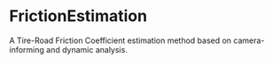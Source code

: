 # FrictionEstimation
A Tire-Road Friction Coefficient estimation method based on camera-informing and dynamic analysis.
